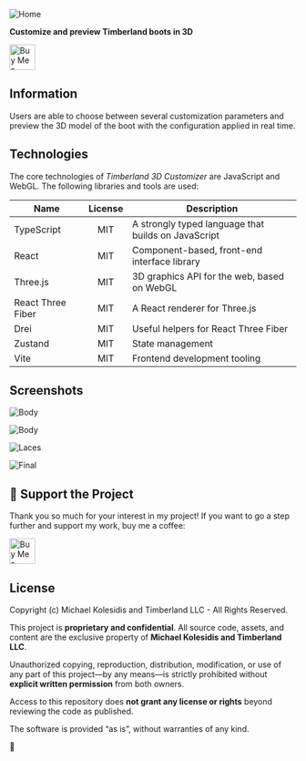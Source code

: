 ![Home](./screenshots/home.png)

**Customize and preview Timberland boots in 3D**

<a href='https://ko-fi.com/michaelkolesidis' target='_blank'><img src='https://cdn.ko-fi.com/cdn/kofi1.png' style='border:0px;height:45px;' alt='Buy Me a Coffee at ko-fi.com' /></a>

## Information

Users are able to choose between several customization parameters and preview the 3D model of the boot with the configuration applied in real time.

<!-- ## Features -->

<!-- ## Instructions -->

## Technologies

The core technologies of _Timberland 3D Customizer_ are JavaScript and WebGL. The following libraries and tools are used:

| Name              | License | Description                                         |
| ----------------- | :-----: | --------------------------------------------------- |
| TypeScript        |   MIT   | A strongly typed language that builds on JavaScript |
| React             |   MIT   | Component-based, front-end interface library        |
| Three.js          |   MIT   | 3D graphics API for the web, based on WebGL         |
| React Three Fiber |   MIT   | A React renderer for Three.js                       |
| Drei              |   MIT   | Useful helpers for React Three Fiber                |
| Zustand           |   MIT   | State management                                    |
| Vite              |   MIT   | Frontend development tooling                        |

## Screenshots

![Body](./screenshots/body.png)

![Body](./screenshots/body_2.png)

![Laces](./screenshots/laces.png)

![Final](./screenshots/final.png)

## 💖 Support the Project

Thank you so much for your interest in my project! If you want to go a step further and support my work, buy me a coffee:

<a href='https://ko-fi.com/michaelkolesidis' target='_blank'><img src='https://cdn.ko-fi.com/cdn/kofi1.png' style='border:0px;height:45px;' alt='Buy Me a Coffee at ko-fi.com' /></a>

## License

Copyright (c) Michael Kolesidis and Timberland LLC - All Rights Reserved.

This project is **proprietary and confidential**.
All source code, assets, and content are the exclusive property of **Michael Kolesidis and Timberland LLC**.

Unauthorized copying, reproduction, distribution, modification, or use of any part of this project—by any means—is strictly prohibited without **explicit written permission** from both owners.

Access to this repository does **not grant any license or rights** beyond reviewing the code as published.

The software is provided “as is”, without warranties of any kind.

🥾
